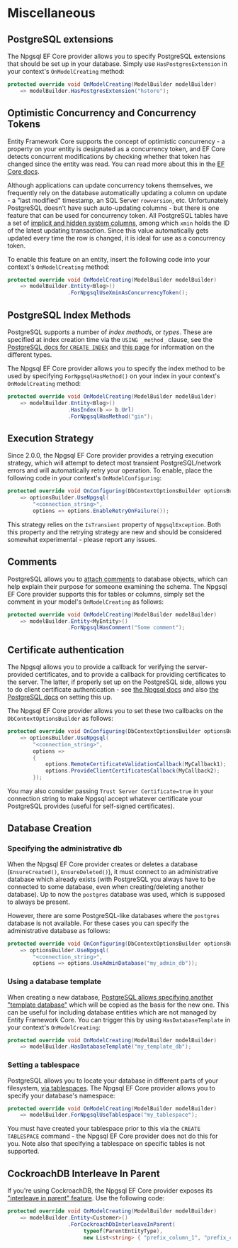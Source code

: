 # Miscellaneous

## PostgreSQL extensions

The Npgsql EF Core provider allows you to specify PostgreSQL extensions that should be set up in your database.
Simply use `HasPostgresExtension` in your context's `OnModelCreating` method:

```c#
protected override void OnModelCreating(ModelBuilder modelBuilder)
    => modelBuilder.HasPostgresExtension("hstore");
```

## Optimistic Concurrency and Concurrency Tokens

Entity Framework Core supports the concept of optimistic concurrency - a property on your entity is designated as a concurrency token, and EF Core detects concurrent modifications by checking whether that token has changed since the entity was read. You can read more about this in the [EF Core docs](https://docs.microsoft.com/en-us/ef/core/modeling/concurrency).

Although applications can update concurrency tokens themselves, we frequently rely on the database automatically updating a column on update - a "last modified" timestamp, an SQL Server `rowversion`, etc. Unfortunately PostgreSQL doesn't have such auto-updating columns - but there is one feature that can be used for concurrency token. All PostgreSQL tables have a set of [implicit and hidden system columns](https://www.postgresql.org/docs/current/static/ddl-system-columns.htm://www.postgresql.org/docs/current/static/ddl-system-columns.html), among which `xmin` holds the ID of the latest updating transaction. Since this value automatically gets updated every time the row is changed, it is ideal for use as a concurrency token.

To enable this feature on an entity, insert the following code into your context's `OnModelCreating` method:

```c#
protected override void OnModelCreating(ModelBuilder modelBuilder)
    => modelBuilder.Entity<Blog>()
                   .ForNpgsqlUseXminAsConcurrencyToken();
```

## PostgreSQL Index Methods

PostgreSQL supports a number of _index methods_, or _types_. These are specified at index creation time via the `USING _method_` clause, see the [PostgreSQL docs for `CREATE INDEX`](https://www.postgresql.org/docs/current/static/sql-createindex.html) and [this page](https://www.postgresql.org/docs/current/static/indexes-types.html) for information on the different types.

The Npgsql EF Core provider allows you to specify the index method to be used by specifying `ForNpgsqlHasMethod()` on your index in your context's `OnModelCreating` method:
```c#
protected override void OnModelCreating(ModelBuilder modelBuilder)
    => modelBuilder.Entity<Blog>()
                   .HasIndex(b => b.Url)
                   .ForNpgsqlHasMethod("gin");
```

## Execution Strategy

Since 2.0.0, the Npgsql EF Core provider provides a retrying execution strategy, which will attempt to detect most transient PostgreSQL/network errors and will automatically retry your operation. To enable, place the following code in your context's `OnModelConfiguring`:

```c#
protected override void OnConfiguring(DbContextOptionsBuilder optionsBuilder)
    => optionsBuilder.UseNpgsql(
        "<connection_string>",
        options => options.EnableRetryOnFailure());
```

This strategy relies on the `IsTransient` property of `NpgsqlException`. Both this property and the retrying strategy are new and should be considered somewhat experimental - please report any issues.

## Comments

PostgreSQL allows you to [attach comments](https://www.postgresql.org/docs/current/static/sql-syntax.html) to database objects, which can help explain their purpose for someone examining the schema. The Npgsql EF Core provider supports this for tables or columns, simply set the comment in your model's `OnModelCreating` as follows:

```c#
protected override void OnModelCreating(ModelBuilder modelBuilder)
    => modelBuilder.Entity<MyEntity>()
                   .ForNpgsqlHasComment("Some comment");
```

## Certificate authentication

The Npgsql allows you to provide a callback for verifying the server-provided certificates, and to provide a callback for providing certificates to the server. The latter, if properly set up on the PostgreSQL side, allows you to do client certificate authentication - see [the Npgsql docs](http://www.npgsql.org/doc/security.html#encryption-ssltls) and also [the PostgreSQL docs](https://www.postgresql.org/docs/current/static/ssl-tcp.html#SSL-CLIENT-CERTIFICATES) on setting this up.

The Npgsql EF Core provider allows you to set these two callbacks on the `DbContextOptionsBuilder` as follows:

```c#
protected override void OnConfiguring(DbContextOptionsBuilder optionsBuilder)
    => optionsBuilder.UseNpgsql(
        "<connection_string>",
        options =>
        {
            options.RemoteCertificateValidationCallback(MyCallback1);
            options.ProvideClientCertificatesCallback(MyCallback2);
        });
```

You may also consider passing `Trust Server Certificate=true` in your connection string to make Npgsql accept whatever certificate your PostgreSQL provides (useful for self-signed certificates).

## Database Creation

### Specifying the administrative db

When the Npgsql EF Core provider creates or deletes a database (`EnsureCreated()`, `EnsureDeleted()`), it must connect to an administrative database which already exists (with PostgreSQL you always have to be connected to some database, even when creating/deleting another database). Up to now the `postgres` database was used, which is supposed to always be present.

However, there are some PostgreSQL-like databases where the `postgres` database is not available. For these cases you can specify the administrative database as follows:

```c#
protected override void OnConfiguring(DbContextOptionsBuilder optionsBuilder)
    => optionsBuilder.UseNpgsql(
        "<connection_string>",
        options => options.UseAdminDatabase("my_admin_db"));
```

### Using a database template

When creating a new database,
[PostgreSQL allows specifying another "template database"](http://www.postgresql.org/docs/current/static/manage-ag-templatedbs.html)
which will be copied as the basis for the new one. This can be useful for including database entities which are not managed by Entity Framework Core. You can trigger this by using `HasDatabaseTemplate` in your context's `OnModelCreating`:

```c#
protected override void OnModelCreating(ModelBuilder modelBuilder)
    => modelBuilder.HasDatabaseTemplate("my_template_db");
```

### Setting a tablespace

PostgreSQL allows you to locate your database in different parts of your filesystem, [via tablespaces](https://www.postgresql.org/docs/10/static/manage-ag-tablespaces.html). The Npgsql EF Core provider allows you to specify your database's namespace:

```c#
protected override void OnModelCreating(ModelBuilder modelBuilder)
    => modelBuilder.ForNpgsqlUseTablespace("my_tablespace");
```

You must have created your tablespace prior to this via the `CREATE TABLESPACE` command - the Npgsql EF Core provider does not do this for you. Note also that specifying a tablespace on specific tables is not supported.

## CockroachDB Interleave In Parent

If you're using CockroachDB, the Npgsql EF Core provider exposes its ["interleave in parent" feature](https://www.cockroachlabs.com/docs/stable/interleave-in-parent.html). Use the following code:

```c#
protected override void OnModelCreating(ModelBuilder modelBuilder)
    => modelBuilder.Entity<Customer>()
                   .ForCockroachDbInterleaveInParent(
                        typeof(ParentEntityType),
                        new List<string> { "prefix_column_1", "prefix_column_2" });
```


